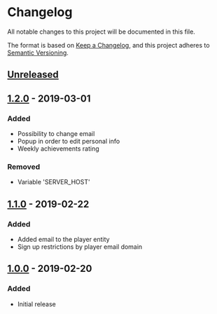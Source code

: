 # Changelog
All notable changes to this project will be documented in this file.

The format is based on [Keep a Changelog](https://keepachangelog.com/en/1.0.0/),
and this project adheres to [Semantic Versioning](https://semver.org/spec/v2.0.0.html).

## [Unreleased]

## [1.2.0] - 2019-03-01
### Added
- Possibility to change email
- Popup in order to edit personal info
- Weekly achievements rating

### Removed
- Variable 'SERVER_HOST'

## [1.1.0] - 2019-02-22
### Added
- Added email to the player entity
- Sign up restrictions by player email domain

## [1.0.0] - 2019-02-20
### Added
- Initial release

[Unreleased]: https://github.com/zensoftio/ZenKicker/compare/v1.2.0...HEAD
[1.2.0]: https://github.com/zensoftio/ZenKicker/compare/v1.1.0...v1.2.0
[1.1.0]: https://github.com/zensoftio/ZenKicker/compare/v1.0.0...v1.1.0
[1.0.0]: https://github.com/zensoftio/ZenKicker/releases/tag/v1.0.0